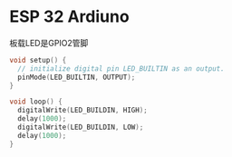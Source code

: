 # ESP 32 Ardiuno

板载LED是GPIO2管脚

```cpp
void setup() {
  // initialize digital pin LED_BUILTIN as an output.
  pinMode(LED_BUILTIN, OUTPUT);
}

void loop() {
  digitalWrite(LED_BUILDIN, HIGH);
  delay(1000);
  digitalWrite(LED_BUILDIN, LOW);
  delay(1000);
}
```

